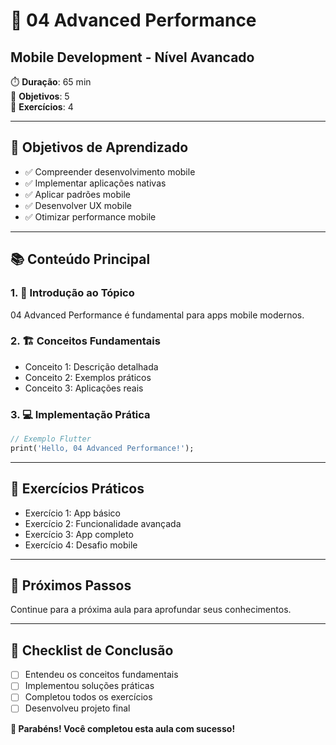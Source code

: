 # 📱 04 Advanced Performance
## Mobile Development - Nível Avancado

⏱️ **Duração**: 65 min  
🎯 **Objetivos**: 5  
🧪 **Exercícios**: 4  

---

## 🎯 Objetivos de Aprendizado
- ✅ Compreender desenvolvimento mobile
- ✅ Implementar aplicações nativas
- ✅ Aplicar padrões mobile
- ✅ Desenvolver UX mobile
- ✅ Otimizar performance mobile

---

## 📚 Conteúdo Principal

### 1. 🌟 Introdução ao Tópico
04 Advanced Performance é fundamental para apps mobile modernos.

### 2. 🏗️ Conceitos Fundamentais
- Conceito 1: Descrição detalhada
- Conceito 2: Exemplos práticos
- Conceito 3: Aplicações reais

### 3. 💻 Implementação Prática
```dart
// Exemplo Flutter
print('Hello, 04 Advanced Performance!');
```

---

## 🧪 Exercícios Práticos
- Exercício 1: App básico
- Exercício 2: Funcionalidade avançada
- Exercício 3: App completo
- Exercício 4: Desafio mobile

---

## 🚀 Próximos Passos
Continue para a próxima aula para aprofundar seus conhecimentos.

---

## 📝 Checklist de Conclusão
- [ ] Entendeu os conceitos fundamentais
- [ ] Implementou soluções práticas
- [ ] Completou todos os exercícios
- [ ] Desenvolveu projeto final

**🎉 Parabéns! Você completou esta aula com sucesso!**
